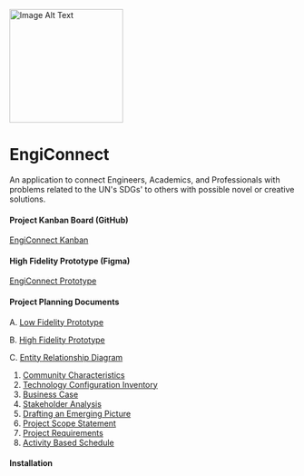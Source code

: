 <p align="left">
  <img src="https://github.com/sharoika/EngiConnect/assets/27317883/87d6fa41-76ec-4ea1-90f4-20258daf6282" width="200" height="200" alt="Image Alt Text">
</p>

# EngiConnect
An application to connect Engineers, Academics, and Professionals with problems related to the UN's SDGs' to others with possible novel or creative solutions.

#### Project Kanban Board (GitHub)
[EngiConnect Kanban](https://github.com/users/sharoika/projects/1/views/2)

#### High Fidelity Prototype (Figma)
[EngiConnect Prototype](https://www.figma.com/proto/S18fQAAUFlLbFd9iSoSWCy/EngiConnect?type=design&node-id=6-78&t=3ncTEZephW6UAmal-1&scaling=scale-down&page-id=0%3A1&starting-point-node-id=6%3A120&show-proto-sidebar=1&mode=desig)

#### Project Planning Documents
A. [Low Fidelity Prototype](https://github.com/sharoika/EngiConnect/blob/18ad520ce97a002a7e71b8691a122287fccddc30/Project%20Planning/PDFs/Lo-Fi%20Prototype.pdf)

B. [High Fidelity Prototype](https://github.com/sharoika/EngiConnect/blob/18ad520ce97a002a7e71b8691a122287fccddc30/Project%20Planning/PDFs/Hi-Fi%20Prototype.pdf)

C. [Entity Relationship Diagram](https://github.com/sharoika/EngiConnect/blob/18ad520ce97a002a7e71b8691a122287fccddc30/Project%20Planning/PDFs/MVP%201%20Entity%20Relationship%20Diagram.png)

1. [Community Characteristics](https://github.com/sharoika/EngiConnect/blob/3424c165f27869a930037c7df2114e83c2dba125/Project%20Planning/PDFs/P01%20-%20Community%20Characteristics%20Orientation.pdf)
2. [Technology Configuration Inventory](https://github.com/sharoika/EngiConnect/blob/dc86ca16d81b9d92eed9399903c532cda6e048a0/Project%20Planning/PDFs/P02%20-%20Technology%20Configuration%20Inventory.pdf)
3. [Business Case](https://github.com/sharoika/EngiConnect/blob/dc86ca16d81b9d92eed9399903c532cda6e048a0/Project%20Planning/PDFs/P03%20-%20Business%20Case.pdf)
4. [Stakeholder Analysis](https://github.com/sharoika/EngiConnect/blob/dc86ca16d81b9d92eed9399903c532cda6e048a0/Project%20Planning/PDFs/P04%20-%20Stakeholder%20Analysis.pdf)
5. [Drafting an Emerging Picture](https://github.com/sharoika/EngiConnect/blob/dc86ca16d81b9d92eed9399903c532cda6e048a0/Project%20Planning/PDFs/P05%20-%20Drafting%20an%20Emerging%20Picture.pdf)
6. [Project Scope Statement](https://github.com/sharoika/EngiConnect/blob/dc86ca16d81b9d92eed9399903c532cda6e048a0/Project%20Planning/PDFs/P06%20-%20Project%20Scope%20Statement.pdf)
7. [Project Requirements](https://github.com/sharoika/EngiConnect/blob/dc86ca16d81b9d92eed9399903c532cda6e048a0/Project%20Planning/PDFs/P07%20-%20Project%20Requirements.pdf)
8. [Activity Based Schedule](https://github.com/sharoika/EngiConnect/blob/dc86ca16d81b9d92eed9399903c532cda6e048a0/Project%20Planning/PDFs/P08%20-%20Activity%20Based%20Schedule.pdf)

#### Installation
